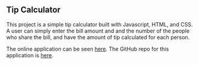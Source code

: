 ## Tip Calculator

This project is a simple tip calculator built with Javascript, HTML, and CSS.
A user can simply enter the bill amount and and the number of the people who share the bill, and have the amount of tip calculated for each person.  

The online application can be seen [here](https://sanazjamloo.github.io/tip-calculator/).
The GitHub repo for this application is [here](https://github.com/sanazjamloo/tip-calculator).
